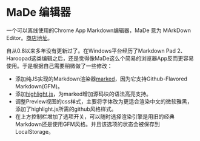 MaDe 编辑器
===========

一个可以离线使用的Chrome App Markdown编辑器，MaDe 意为 MArkDown Editor。[商店地址](https://chrome.google.com/webstore/detail/made/oknndfeeopgpibecfjljjfanledpbkog)。

自从0.8以来多年没有更新过了。在Windows平台经历了Markdown Pad 2、Haroopad这类编辑之后，还是觉得像MaDe这么个简易的浏览器App反而更容易使用。于是根据自己需要稍微做了一些修改：

* 添加纯JS实现的Markdown渲染器[marked](https://github.com/chjj/marked)，因为它支持Github-Flavored Markdown(GFM)。
* 添加[highlight.js](https://github.com/isagalaev/highlight.js)，为marked增加源码块的语法高亮支持。
* 调整Preview视图的css样式，主要将字体改为更适合渲染中文的微软雅黑，添加了highlight.js所需的github风格样式。
* 在上方控制栏增加了选项开关，可以随时选择渲染引擎是用旧的经典Markdown还是使用GFM风格。并且该选项的状态会被保存到LocalStorage。
